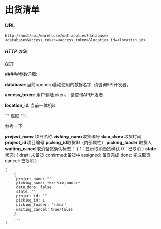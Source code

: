 # 出货清单

### URL

`http://host/api/warehouse/mat-applies?database=<database>&access_token=<access_token>&location_id=<location_id>`

##### HTTP 方法:
GET

#####参数详细:

**database**: 当前openerp启动使用的数据名字, 请咨询API开发者。

**access_token**:  用户登陆token， 请咨询API开发者

**location_id**: 当前一体机id



** 返回 **:

参考一下

**project_name** 项目名称
**picking_name**取货编号
**date_done** 取货时间
**project_id** 项目编号
**picking_id**取货ID（内部属性）
**picking_loader** 取货人
**waiting_cancel**取消备货确认标志：
{
    1：显示取消备货确认
    0：已取消
}
**state** 状态:
{
    draft:    未备货
    confirmed:备货中
    assigned: 备货完成
    done:     完成取货
    cancel:   已取消
}

```
[
    {
     project_name: ""
     picking_name: "bz/PICK/00001"
     date_done: false
     state: ""
     project_id: ""
     picking_id: 1
     picking_loader: "admin"
     waiting_cancel：true/false
    }
    ...
]

```

